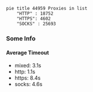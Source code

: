 
```mermaid
pie title 44959 Proxies in list
    "HTTP" : 18752
    "HTTPS": 4602
    "SOCKS" : 25693
```

### Some Info
#### Average Timeout

- mixed: 3.1s
- http: 1.1s
- https: 8.4s
- socks: 4.6s